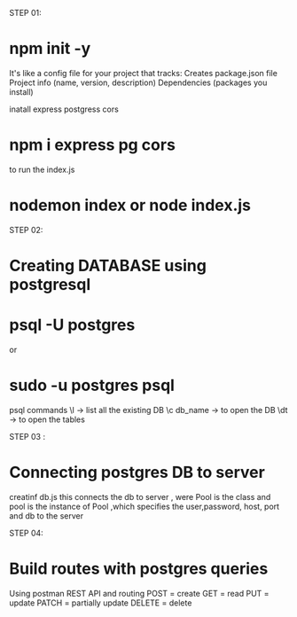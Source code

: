STEP 01:
# npm init -y
It's like a config file for your project that tracks:
Creates package.json file
Project info (name, version, description)
Dependencies (packages you install)


inatall express postgress cors
# npm i express pg cors

to run the index.js
# nodemon index or node index.js 

STEP 02:
# Creating DATABASE using postgresql

# psql -U postgres 
or
# sudo -u postgres psql
 
psql commands
\l           -> list all the existing DB
\c db_name   -> to open the DB
\dt          -> to open the tables

STEP 03 : 
# Connecting postgres DB to server
creatinf db.js
this connects the db to server , were Pool is the class and pool is the instance of Pool ,which specifies the user,password, host, port and db to the server


STEP 04:
# Build routes with postgres queries
Using postman REST API and routing 
POST = create
GET = read
PUT = update
PATCH = partially update
DELETE = delete


